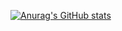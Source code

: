 [![Anurag's GitHub stats](https://github-readme-stats.vercel.app/api?username=lcruan)](https://github.com/anuraghazra/github-readme-stats)
